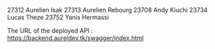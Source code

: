27312 Aurelien Isak
27313 Aurelien Rebourg
23708 Andy Kiuchi
23734 Lucas Theze
23752 Yanis Hermassi

The URL of the deployed API : https://backend.aureldev.tk/swagger/index.html
